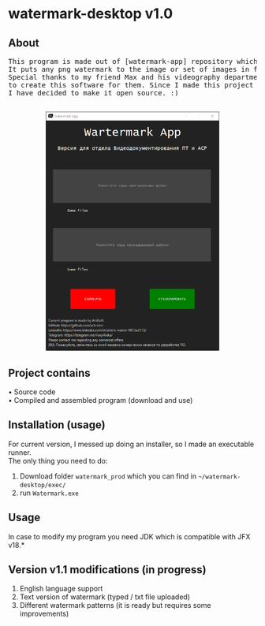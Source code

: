 # watermark-desktop v1.0

## About

<pre>
This program is made out of [watermark-app] repository which is a web version. 
It puts any png watermark to the image or set of images in format of png, jpeg, jpg.
Special thanks to my friend Max and his videography department for giving me an opportunity 
to create this software for them. Since I made this project for free, 
I have decided to make it open source. :)

</pre>

<div align="center">
    <img src="readme_img/img.png" style="width: 70% " alt="none">
</div>

## Project contains
• Source code <br>
• Compiled and assembled program (download and use)

## Installation (usage)
For current version, I messed up doing an installer, so I made an executable runner.<br>
The only thing you need to do:
1) Download folder ```watermark_prod``` which you can find in ```~/watermark-desktop/exec/```
2) run ```Watermark.exe```

## Usage 
In case to modify my program you need JDK which is compatible with JFX v18.*

## Version v1.1 modifications (in progress)
1) English language support
2) Text version of watermark (typed / txt file uploaded)
3) Different watermark patterns (it is ready but requires some improvements)


